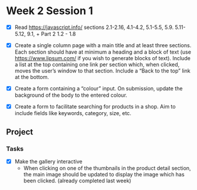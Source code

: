 # Week 2 Session 1 #
- [x] Read https://javascript.info/ sections 2.1-2.16, 4.1-4.2, 5.1-5.5, 5.9. 5.11-5.12, 9.1, + Part 2 1.2 - 1.8
- [x] Create a single column page with a main title and at least three sections. Each section should have at
  minimum a heading and a block of text (use https://www.lipsum.com/ if you wish to generate blocks of
  text). Include a list at the top containing one link per section which, when clicked, moves the user’s
  window to that section. Include a “Back to the top” link at the bottom.
- [x] Create a form containing a “colour” input. On submission, update the background of the body to the
  entered colour.
- [x] Create a form to facilitate searching for products in a shop. Aim to include fields like keywords,
  category, size, etc.




## Project ##
### Tasks ###
- [x] Make the gallery interactive
  - When clicking on one of the thumbnails in the product detail section, the main image should be updated to
    display the image which has been clicked. (already completed last week)